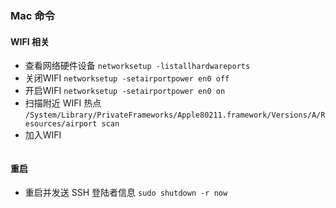 ### Mac 命令

#### WIFI 相关

- 查看网络硬件设备
  ```networksetup -listallhardwareports```  
- 关闭WIFI
  ```networksetup -setairportpower en0 off```
- 开启WIFI
  ```networksetup -setairportpower en0 on```
- 扫描附近 WIFI 热点
 ```/System/Library/PrivateFrameworks/Apple80211.framework/Versions/A/Resources/airport scan```
- 加入WIFI
```networksetup -setairportnetwork en0 TPLINK_10000_5G 8888881
```

#### 重启
- 重启并发送 SSH 登陆者信息
```sudo shutdown -r now```
